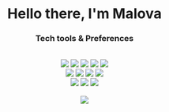  
<div align="center">
  <h1>Hello there, I'm Malova</h1>
  <h3>Tech tools & Preferences</h3>
  <br/>
  <img src='https://img.shields.io/badge/Linux-185886?style=flat&logo=linux' />
  <img src='https://img.shields.io/badge/VS Code-2775eb?style=flat&logo=vscode' />
  <img src='https://img.shields.io/badge/JavaScript-ebd727?style=flat&logo=javascript' />
  <img src='https://img.shields.io/badge/HTML5-ebebeb?style=flat&logo=html5' /> 
  <img src='https://img.shields.io/badge/CSS3-2775eb?style=flat&logo=css3' />
  <br />
  <img src='https://img.shields.io/badge/React-333?style=flat&logo=react' />
  <img src='https://img.shields.io/badge/NodeJs-e0675?style=flat&logo=node.js'/>
  <img src='https://img.shields.io/badge/Express-d0312d?style=flat&logo=express' />
  <img src='https://img.shields.io/badge/MongoDB-e0675?style=flat&logo=mongodb' />
  <br />
  <img src='https://img.shields.io/badge/NPM-999?style=flat&logo=npm' />
  <img src='https://img.shields.io/badge/Webpack-e0675?style=flat&logo=webpack' />
  <img src='https://img.shields.io/badge/Git-fffada?style=flat&logo=git' />
  <br />
  <br />
  <img src ='https://github-readme-stats.vercel.app/api?username=maloPRO&show_icons=true&theme=dark' /> 
  
</div>

<!---
maloPRO/maloPRO is a ✨ special ✨ repository because its `README.md` (this file) appears on your GitHub profile.
You can click the Preview link to take a look at your changes.
--->
